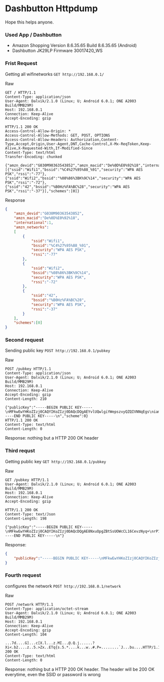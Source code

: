 # Dashbutton Httpdump
 Hope this helps anyone.
### Used App / Dashbutton
* Amazon Shopping Version 8.6.35.65  Build 8.6.35.65 (Android)  
* Dashbutton JK29LP Firmware 30017420_WS

### Frist Request
Getting all wifinetworks `GET http://192.168.0.1/`

Raw
```HTTP
GET / HTTP/1.1
Content-Type: application/json
User-Agent: Dalvik/2.1.0 (Linux; U; Android 6.0.1; ONE A2003 Build/MMB29M)
Host: 192.168.0.1
Connection: Keep-Alive
Accept-Encoding: gzip

HTTP/1.1 200 OK
Access-Control-Allow-Origin: *
Access-Control-Allow-Methods: GET, POST, OPTIONS
Access-Control-Allow-Headers: Authorization,Content-Type,Accept,Origin,User-Agent,DNT,Cache-Control,X-Mx-ReqToken,Keep-Alive,X-Requested-With,If-Modified-Since
Content-Type: text/html
Transfer-Encoding: chunked

{"amzn_devid":"G030M90363543852","amzn_macid":"De%0D%E0%92%18","international":1,"amzn_networks":[{"ssid":"Wifi1","bssid":"%C4%27%95%88_%91","security":"WPA AES PSK","rssi":"-77"},{"ssid":"Wifi2","bssid":"%08%86%3BK%9C%14","security":"WPA AES PSK","rssi":"-72"},{"ssid":"42","bssid":"%B0Hz%FA%BC%28","security":"WPA AES PSK","rssi":"-37"}],"schemes":[0]}
```
Response
```json
{
	"amzn_devid":"G030M90363543852",
	"amzn_macid":"De%0D%E0%92%18",
	"international":1,
	"amzn_networks":
	[
		{
			"ssid":"Wifi1",
			"bssid":"%C4%27%95%88_%91",
			"security":"WPA AES PSK",
			"rssi":"-77"
		},
		{
			"ssid":"Wifi2",
			"bssid":"%08%86%3BK%9C%14",
			"security":"WPA AES PSK",
			"rssi":"-72"
		},
		{
			"ssid":"42",
			"bssid":"%B0Hz%FA%BC%28",
			"security":"WPA AES PSK",
			"rssi":"-37"
		}
	],
	"schemes":[0]
}
```

### Second request
Sending public key `POST http://192.168.0.1/pubkey`

Raw
```HTTP
POST /pubkey HTTP/1.1
Content-Type: application/json
User-Agent: Dalvik/2.1.0 (Linux; U; Android 6.0.1; ONE A2003 Build/MMB29M)
Host: 192.168.0.1
Connection: Keep-Alive
Accept-Encoding: gzip
Content-Length: 210

{"publicKey":"-----BEGIN PUBLIC KEY-----\nMFkwEwYHKoZIzj0CAQYIKoZIzj0DAQcDQgAEYvlUQwlgiYWepszvyQZQIVNNqEgs\niam69IOASQikAQOMTlPrCjmbyD7pKb5BzOi0aCsxI6iE2UYmqmB\/wsGvcA==\n-----END PUBLIC KEY-----\n","scheme":0}
HTTP/1.1 200 OK
Content-Type: text/html
Content-Length: 0
```

Response: nothing but a HTTP 200 OK header

### Third requst
Getting public key `GET http://192.168.0.1/pubkey`

Raw
```HTTP
GET /pubkey HTTP/1.1
User-Agent: Dalvik/2.1.0 (Linux; U; Android 6.0.1; ONE A2003 Build/MMB29M)
Host: 192.168.0.1
Connection: Keep-Alive
Accept-Encoding: gzip

HTTP/1.1 200 OK
Content-Type: text/Json
Content-Length: 198

{"publicKey":"-----BEGIN PUBLIC KEY-----\nMFkwEwYHKoZIzj0CAQYIKoZIzj0DAQcDQgAE8NxuOpgZBtSsUOWcCL16CevzNyq+\nrP1Co7gs4fLCOfhD8rqE3XXhhuNhCAsyfwL6v0nOnbCOi2ZQLB9EBuglTg==\n-----END PUBLIC KEY-----\n"}
```

Response:
```JSON
{
	"publicKey":"-----BEGIN PUBLIC KEY-----\nMFkwEwYHKoZIzj0CAQYIKoZIzj0DAQcDQgAE8NxuOpgZBtSsUOWcCL16CevzNyq+\nrP1Co7gs4fLCOfhD8rqE3XXhhuNhCAsyfwL6v0nOnbCOi2ZQLB9EBuglTg==\n-----END PUBLIC KEY-----\n"
}
```

### Fourth request
configures the network
`POST http://192.168.0.1/network`

Raw
```HTTP
POST /network HTTP/1.1
Content-Type: application/octet-stream
User-Agent: Dalvik/2.1.0 (Linux; U; Android 6.0.1; ONE A2003 Build/MMB29M)
Host: 192.168.0.1
Connection: Keep-Alive
Accept-Encoding: gzip
Content-Length: 104

...7d....G]...c[X.l...z.MI...@.Q.j......?Xi<.b2....z..5.>Zx..ETq{s.5.*....k...w..#.P=........`J...bu....HTTP/1.1 200 OK
Content-Type: text/html
Content-Length: 0
```
Response: nothing but a HTTP 200 OK header. The header will be 200 OK everytime, even the SSID or password is wrong
